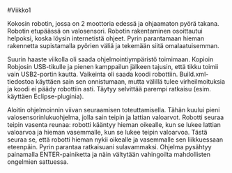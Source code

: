 #Viikko1

Kokosin robotin, jossa on 2 moottoria edessä ja ohjaamaton pyörä takana. Robotin etupäässä on valosensori. Robotin rakentaminen osoittautui helpoksi, koska löysin internetistä ohjeet. Pyrin parantamaan hieman rakennetta supistamalla pyörien väliä ja tekemään siitä omalaatuisemman.

Suurin haaste viikolla oli saada ohjelmointiympäristö toimimaan. Kopioin Robjosin USB-tikulle ja pienen kamppailun jälkeen tajusin, että tikku toimii vain USB2-portin kautta. Vaikeinta oli saada koodi robottiin. Build.xml-tiedostoa käyttäen sain sen onnistumaan, mutta välillä tulee virheilmoituksia ja koodi ei päädy robottiin asti. Täytyy selvittää parempi ratkaisu (esim. käyttäen Eclipse-pluginia).

Aloitin ohjelmoinnin viivan seuraamisen toteuttamisella. Tähän kuului pieni valosensorinlukuohjelma, jolla sain teipin ja lattian valoarvot. Robotti seuraa teipin vasenta reunaa: robotti kääntyy hieman oikealle, kun se lukee lattian valoarvoa ja hieman vasemmalle, kun se lukee teipin valoarvoa. Tästä seuraa se, että robotti hieman nykii oikealle ja vasemmalle sen liikkuessaan eteenpäin. Pyrin parantaa ratkaisuani sulavammaksi. Ohjelma pysähtyy painamalla ENTER-painiketta ja näin vältytään vahingoilta mahdollisten ongelmien sattuessa.
